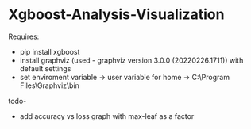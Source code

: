 # Xgboost-Analysis-Visualization

Requires:
* pip install xgboost
* install graphviz (used - graphviz version 3.0.0 (20220226.1711)) with default settings
* set enviroment variable -> user variable for home -> C:\Program Files\Graphviz\bin

todo-

* add accuracy vs loss graph with max-leaf as a factor
